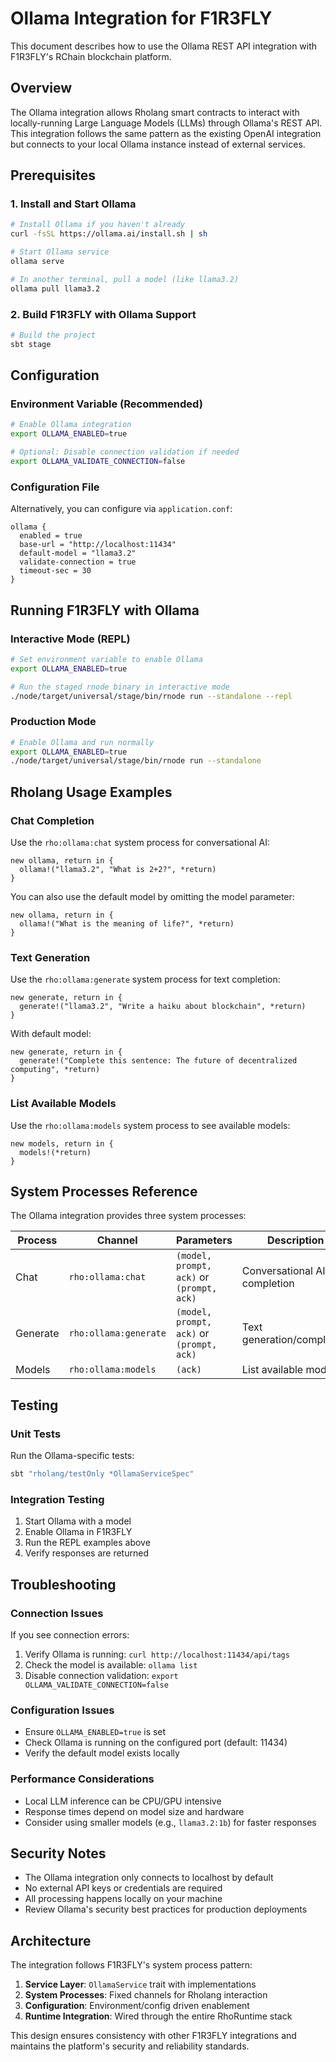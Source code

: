 # Ollama Integration for F1R3FLY

This document describes how to use the Ollama REST API integration with F1R3FLY's RChain blockchain platform.

## Overview

The Ollama integration allows Rholang smart contracts to interact with locally-running Large Language Models (LLMs) through Ollama's REST API. This integration follows the same pattern as the existing OpenAI integration but connects to your local Ollama instance instead of external services.

## Prerequisites

### 1. Install and Start Ollama

```bash
# Install Ollama if you haven't already
curl -fsSL https://ollama.ai/install.sh | sh

# Start Ollama service
ollama serve

# In another terminal, pull a model (like llama3.2)
ollama pull llama3.2
```

### 2. Build F1R3FLY with Ollama Support

```bash
# Build the project
sbt stage
```

## Configuration

### Environment Variable (Recommended)

```bash
# Enable Ollama integration
export OLLAMA_ENABLED=true

# Optional: Disable connection validation if needed
export OLLAMA_VALIDATE_CONNECTION=false
```

### Configuration File

Alternatively, you can configure via `application.conf`:

```hocon
ollama {
  enabled = true
  base-url = "http://localhost:11434"
  default-model = "llama3.2"
  validate-connection = true
  timeout-sec = 30
}
```

## Running F1R3FLY with Ollama

### Interactive Mode (REPL)

```bash
# Set environment variable to enable Ollama
export OLLAMA_ENABLED=true

# Run the staged rnode binary in interactive mode
./node/target/universal/stage/bin/rnode run --standalone --repl
```

### Production Mode

```bash
# Enable Ollama and run normally
export OLLAMA_ENABLED=true
./node/target/universal/stage/bin/rnode run --standalone
```

## Rholang Usage Examples

### Chat Completion

Use the `rho:ollama:chat` system process for conversational AI:

```rholang
new ollama, return in {
  ollama!("llama3.2", "What is 2+2?", *return)
}
```

You can also use the default model by omitting the model parameter:

```rholang
new ollama, return in {
  ollama!("What is the meaning of life?", *return)
}
```

### Text Generation

Use the `rho:ollama:generate` system process for text completion:

```rholang
new generate, return in {
  generate!("llama3.2", "Write a haiku about blockchain", *return)
}
```

With default model:

```rholang
new generate, return in {
  generate!("Complete this sentence: The future of decentralized computing", *return)
}
```

### List Available Models

Use the `rho:ollama:models` system process to see available models:

```rholang
new models, return in {
  models!(*return)
}
```

## System Processes Reference

The Ollama integration provides three system processes:

| Process | Channel | Parameters | Description |
|---------|---------|------------|-------------|
| Chat | `rho:ollama:chat` | `(model, prompt, ack)` or `(prompt, ack)` | Conversational AI completion |
| Generate | `rho:ollama:generate` | `(model, prompt, ack)` or `(prompt, ack)` | Text generation/completion |
| Models | `rho:ollama:models` | `(ack)` | List available models |

## Testing

### Unit Tests

Run the Ollama-specific tests:

```bash
sbt "rholang/testOnly *OllamaServiceSpec"
```

### Integration Testing

1. Start Ollama with a model
2. Enable Ollama in F1R3FLY
3. Run the REPL examples above
4. Verify responses are returned

## Troubleshooting

### Connection Issues

If you see connection errors:

1. Verify Ollama is running: `curl http://localhost:11434/api/tags`
2. Check the model is available: `ollama list`
3. Disable connection validation: `export OLLAMA_VALIDATE_CONNECTION=false`

### Configuration Issues

- Ensure `OLLAMA_ENABLED=true` is set
- Check Ollama is running on the configured port (default: 11434)
- Verify the default model exists locally

### Performance Considerations

- Local LLM inference can be CPU/GPU intensive
- Response times depend on model size and hardware
- Consider using smaller models (e.g., `llama3.2:1b`) for faster responses

## Security Notes

- The Ollama integration only connects to localhost by default
- No external API keys or credentials are required
- All processing happens locally on your machine
- Review Ollama's security best practices for production deployments

## Architecture

The integration follows F1R3FLY's system process pattern:

1. **Service Layer**: `OllamaService` trait with implementations
2. **System Processes**: Fixed channels for Rholang interaction
3. **Configuration**: Environment/config driven enablement
4. **Runtime Integration**: Wired through the entire RhoRuntime stack

This design ensures consistency with other F1R3FLY integrations and maintains the platform's security and reliability standards.
